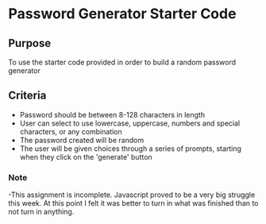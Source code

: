 # Password Generator Starter Code

## Purpose
To use the starter code provided in order to build a random password generator

## Criteria
- Password should be between 8-128 characters in length
- User can select to use lowercase, uppercase, numbers and special characters, or any combination 
- The password created will be random
- The user will be given choices through a series of prompts, starting when they click on the 'generate' button

### Note
-This assignment is incomplete.  Javascript proved to be a very big struggle this week.  At this point I felt it was better to turn in what was finished than to not turn in anything.
